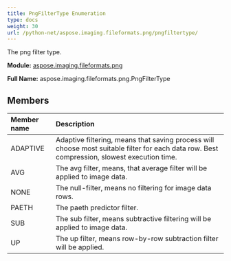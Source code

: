 ```yaml
---
title: PngFilterType Enumeration
type: docs
weight: 30
url: /python-net/aspose.imaging.fileformats.png/pngfiltertype/
---
```


The png filter type.

**Module:** [aspose.imaging.fileformats.png](/imaging/python-net/aspose.imaging.fileformats.png/)

**Full Name:** aspose.imaging.fileformats.png.PngFilterType

## **Members**
| **Member name** | **Description** |
| :- | :- |
| ADAPTIVE | Adaptive filtering, means that saving process will choose most suitable filter for each data row. Best compression, slowest execution time. |
| AVG | The avg filter, means, that average filter will be applied to image data. |
| NONE | The null-filter, means no filtering for image data rows. |
| PAETH | The paeth predictor filter. |
| SUB | The sub filter, means subtractive filtering will be applied to image data. |
| UP | The up filter, means row-by-row subtraction filter will be applied. |
